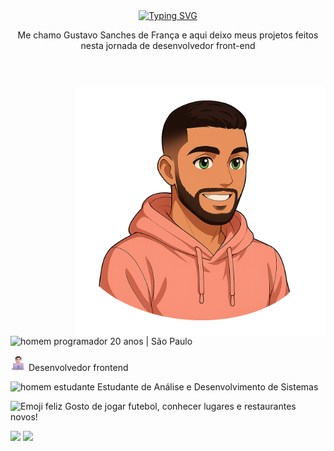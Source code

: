 <header> 
<a href="https://git.io/typing-svg">
   <img src="https://readme-typing-svg.demolab.com?font=Fira+Code&duration=3000&pause=4000&width=435&lines=Ol%C3%A1!!Bem+vindo+ao+meu+GitHub" alt="Typing SVG" />
 </a> 
 
Me chamo Gustavo Sanches de França e aqui deixo meus projetos feitos nesta jornada de desenvolvedor front-end
</header>

##

<main>
   <img align="right" alt="imagem de gustavo animada" height="400px" src="https://github.com/GuSanches1/GuSanches1/blob/main/img_gu_desenho.png">
   <p align="left"><img src="https://github.com/Tarikul-Islam-Anik/Animated-Fluent-Emojis/blob/master/Emojis/People/Boy.png" alt="homem programador" width="25" height="25" /> 20 anos | São Paulo</p> 
   <p align="left"><img src="https://github.com/Tarikul-Islam-Anik/tarikul-islam-anik/blob/main/assets/images/Man%20Technologist%20Light%20Skin%20Tone.png" alt="homem programador" width="25" height="25" /> Desenvolvedor frontend</p>
   <p align="left"><img src="https://github.com/Tarikul-Islam-Anik/Animated-Fluent-Emojis/blob/master/Emojis/People/Man%20Student.png" alt="homem estudante" width="25" height="25" /> Estudante de Análise e Desenvolvimento de Sistemas</p>
   <p align="left"><img src="https://github.com/Tarikul-Islam-Anik/Animated-Fluent-Emojis/blob/master/Emojis/Smilies/Beaming%20Face%20with%20Smiling%20Eyes.png" alt="Emoji feliz" width="25" height="25" /> Gosto de jogar futebol, conhecer lugares e restaurantes novos! </p>
</main>
<footer>
<a href="https://www.linkedin.com/in/gustavo-sanches-franca" target="_blank"><img src="https://img.shields.io/badge/-LinkedIn-%230077B5?style=for-the-badge&logo=linkedin&logoColor=white" target="_blank" /></a>
<a href="https://www.instagram.com/gustavo_s4nches/" target="_blank"><img src="https://img.shields.io/badge/-Instagram-%23E4405F?style=for-the-badge&logo=instagram&logoColor=white" target="_blank"></a>
</footer>

